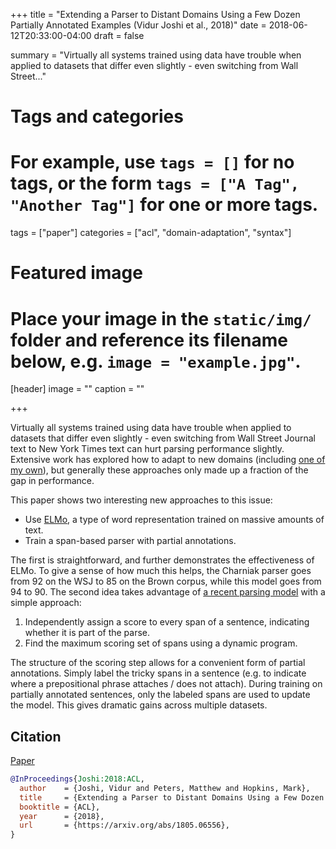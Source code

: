 +++
title = "Extending a Parser to Distant Domains Using a Few Dozen Partially Annotated Examples (Vidur Joshi et al., 2018)"
date = 2018-06-12T20:33:00-04:00
draft = false

summary = "Virtually all systems trained using data have trouble when applied to datasets that differ even slightly - even switching from Wall Street..."

# Tags and categories
# For example, use `tags = []` for no tags, or the form `tags = ["A Tag", "Another Tag"]` for one or more tags.
tags = ["paper"]
categories = ["acl", "domain-adaptation", "syntax"]

# Featured image
# Place your image in the `static/img/` folder and reference its filename below, e.g. `image = "example.jpg"`.
[header]
image = ""
caption = ""

+++

Virtually all systems trained using data have trouble when applied to datasets that differ even slightly - even switching from Wall Street Journal text to New York Times text can hurt parsing performance slightly.
Extensive work has explored how to adapt to new domains (including [one of my own](https://www.jkk.name/publication/acl10adapt/)), but generally these approaches only made up a fraction of the gap in performance.

This paper shows two interesting new approaches to this issue:

- Use [ELMo](https://allennlp.org/elmo), a type of word representation trained on massive amounts of text.
- Train a span-based parser with partial annotations.

The first is straightforward, and further demonstrates the effectiveness of ELMo.
To give a sense of how much this helps, the Charniak parser goes from 92 on the WSJ to 85 on the Brown corpus, while this model goes from 94 to 90.
The second idea takes advantage of [a recent parsing model](https://www.aclweb.org/anthology/P17-1076.pdf) with a simple approach:

1. Independently assign a score to every span of a sentence, indicating whether it is part of the parse.
2. Find the maximum scoring set of spans using a dynamic program.

The structure of the scoring step allows for a convenient form of partial annotations.
Simply label the tricky spans in a sentence (e.g. to indicate where a prepositional phrase attaches / does not attach).
During training on partially annotated sentences, only the labeled spans are used to update the model.
This gives dramatic gains across multiple datasets.

## Citation

[Paper](https://arxiv.org/abs/1805.06556)

```bibtex
@InProceedings{Joshi:2018:ACL,
  author    = {Joshi, Vidur and Peters, Matthew and Hopkins, Mark},
  title     = {Extending a Parser to Distant Domains Using a Few Dozen Partially Annotated Examples},
  booktitle = {ACL},
  year      = {2018},
  url       = {https://arxiv.org/abs/1805.06556},
}
```
